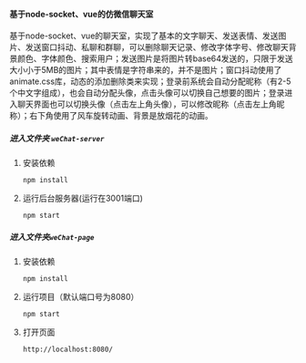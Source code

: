 #### 基于node-socket、vue的仿微信聊天室

基于node-socket、vue的聊天室，实现了基本的文字聊天、发送表情、发送图片、发送窗口抖动、私聊和群聊，可以删除聊天记录、修改字体字号、修改聊天背景颜色、字体颜色、搜索用户；发送图片是将图片转base64发送的，只限于发送大小小于5MB的图片；其中表情是字符串来的，并不是图片；窗口抖动使用了animate.css库，动态的添加删除类来实现；登录前系统会自动分配昵称（有2-5个中文字组成），也会自动分配头像，点击头像可以切换自己想要的图片；登录进入聊天界面也可以切换头像（点击左上角头像），可以修改昵称（点击左上角昵称）；右下角使用了风车旋转动画、背景是放烟花的动画。

##### 进入文件夹 `weChat-server`

1. 安装依赖

   ```shell
   npm install
   ```

2. 运行后台服务器(运行在3001端口)

   ```shell
   npm start
   ```

##### 进入文件夹`weChat-page`

1. 安装依赖

   ```shell
   npm install
   ```

   

2. 运行项目（默认端口号为8080）

   ```shell
   npm start
   ```

3. 打开页面

   ```
   http://localhost:8080/
   ```
